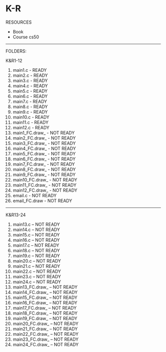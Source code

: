 # K-R
RESOURCES
- Book
- Course cs50
  
-------------------------------------------------------------------------------------------------------------------------------------------------------------------------------------------------------------------------------

FOLDERS:

K&R1-12
  1. main1.c - READY
  2. main2.c - READY
  3. main3.c - READY
  4. main4.c - READY
  5. main5.c - READY
  6. main6.c - READY
  7. main7.c - READY
  8. main8.c - READY
  9. main9.c - READY
  10. main10.c - READY
  11. main11.c - READY
  12. main12.c - READY
  13. main1_FC.draw_ - NOT READY
  14. main2_FC.draw_ - NOT READY
  15. main3_FC.draw_ - NOT READY
  16. main4_FC.draw_ - NOT READY
  17. main5_FC.draw_ - NOT READY
  18. main6_FC.draw_ - NOT READY
  19. main7_FC.draw_ - NOT READY
  20. main8_FC.draw_ - NOT READY
  21. main9_FC.draw_ - NOT READY
  22. main10_FC.draw_ - NOT READY
  23. main11_FC.draw_ - NOT READY
  24. main12_FC.draw_ - NOT READY
  25. email.c - NOT READY
  26. email_FC.draw - NOT READY
-------------------------------------------------------------------------------------------------------------------------------------------------------------------------------------------------------------------------------
K&R13-24
  1. main13.c  – NOT READY
  2. main14.c  – NOT READY
  3. main15.c  – NOT READY
  4. main16.c  – NOT READY
  5. main17.c  – NOT READY
  6. main18.c  – NOT READY
  7. main19.c  – NOT READY
  8. main20.c  – NOT READY
  9. main21.c  – NOT READY
  10. main22.c  – NOT READY
  11. main23.c  – NOT READY
  12. main24.c  – NOT READY
  13.  main13_FC.draw_  – NOT READY  
  14.  main14_FC.draw_  – NOT READY  
  15.  main15_FC.draw_  – NOT READY  
  16.  main16_FC.draw_  – NOT READY  
  17.  main17_FC.draw_  – NOT READY  
  18.  main18_FC.draw_  – NOT READY  
  19.  main19_FC.draw_  – NOT READY  
  20.  main20_FC.draw_  – NOT READY  
  21.  main21_FC.draw_  – NOT READY  
  22.  main22_FC.draw_  – NOT READY  
  23.  main23_FC.draw_  – NOT READY  
  24.  main24_FC.draw_  – NOT READY

